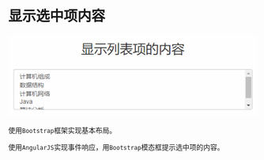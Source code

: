 # 显示选中项内容

![最终效果](assets/effect.png)

使用`Bootstrap`框架实现基本布局。

使用`AngularJS`实现事件响应，用`Bootstrap`模态框提示选中项的内容。
